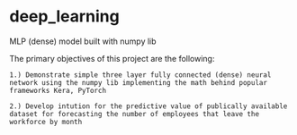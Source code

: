 # deep_learning
MLP (dense) model built with numpy lib

The primary objectives of this project are the following:

    1.) Demonstrate simple three layer fully connected (dense) neural network using the numpy lib implementing the math behind popular frameworks Kera, PyTorch  
    
    2.) Develop intution for the predictive value of publically available dataset for forecasting the number of employees that leave the workforce by month 




